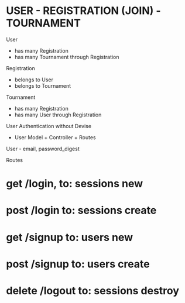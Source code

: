 # USER - REGISTRATION (JOIN) - TOURNAMENT

User
- has many Registration
- has many Tournament through Registration

Registration
- belongs to User
- belongs to Tournament

Tournament
- has many Registration
- has many User through Registration

User Authentication
without Devise
- User Model + Controller + Routes

User - email, password_digest

Routes
  # get /login, to: sessions new
  # post /login to: sessions create
  # get /signup to: users new
  # post /signup to: users create
  # delete /logout to: sessions destroy
